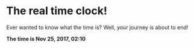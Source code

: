 # The real time clock!

Ever wanted to know what the time is? Well, your journey is about to end!

**The time is Nov 25, 2017, 02:10**